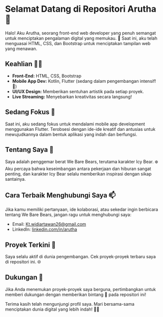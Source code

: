 # Selamat Datang di Repositori Arutha 🚀

Halo! Aku Arutha, seorang front-end web developer yang penuh semangat untuk menciptakan pengalaman digital yang memukau. 🌟 Saat ini, aku telah menguasai HTML, CSS, dan Bootstrap untuk menciptakan tampilan web yang menawan.

## Keahlian 👨‍💻
- **Front-End:** HTML, CSS, Bootstrap
- **Mobile App Dev:** Kotlin, Flutter (sedang dalam pengembangan intensif! 🚀)
- **UI/UX Design:** Memberikan sentuhan artistik pada setiap proyek.
- **Live Streaming:** Menyebarkan kreativitas secara langsung!

## Sedang Fokus 🎯
Saat ini, aku sedang fokus untuk mendalami mobile app development menggunakan Flutter. Terobsesi dengan ide-ide kreatif dan antusias untuk mewujudkannya dalam bentuk aplikasi yang indah dan berfungsi.

## Tentang Saya 🧑
Saya adalah penggemar berat We Bare Bears, terutama karakter Icy Bear. ❄️ Aku percaya bahwa keseimbangan antara pekerjaan dan hiburan sangat penting, dan karakter Icy Bear selalu memberikan inspirasi dengan sikap santainya.

## Cara Terbaik Menghubungi Saya 📫
Jika kamu memiliki pertanyaan, ide kolaborasi, atau sekedar ingin berbicara tentang We Bare Bears, jangan ragu untuk menghubungi saya:
- Email: Kt.widiartawan26@gmail.com
- LinkedIn: [linkedin.com/in/arutha]([https://www.linkedin.com/in/arutha](https://www.linkedin.com/in/ketut-widi-artawan02/))

## Proyek Terkini 🚀
Saya selalu aktif di dunia pengembangan. Cek proyek-proyek terbaru saya di repositori ini. 🌐

## Dukungan 💖
Jika Anda menemukan proyek-proyek saya berguna, pertimbangkan untuk memberi dukungan dengan memberikan bintang 🌟 pada repositori ini!

Terima kasih telah mengunjungi profil saya. Mari bersama-sama menciptakan dunia digital yang lebih indah! 🚀✨
